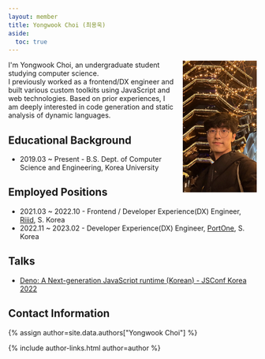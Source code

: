 ```yaml
---
layout: member
title: Yongwook Choi (최용욱)
aside:
  toc: true
---
```


<img src="/assets/images/members/yongwook.choi.jpg" style="float: right; position: relative; z-index: 1; margin-left: 1em" width="150em">

I'm Yongwook Choi, an undergraduate student studying computer science. \
I previously worked as a frontend/DX engineer and built various custom toolkits using JavaScript and web technologies.
Based on prior experiences, I am deeply interested in code generation and static analysis of dynamic languages.

## Educational Background

- 2019.03 ~ Present - B.S. Dept. of Computer Science and Engineering, Korea
  University

## Employed Positions

- 2021.03 ~ 2022.10 - Frontend / Developer Experience(DX) Engineer, [Riiid](https://riiid.co), S. Korea
- 2022.11 ~ 2023.02 - Developer Experience(DX) Engineer, [PortOne](https://portone.io), S. Korea

## Talks

- [Deno: A Next-generation JavaScript runtime (Korean) - JSConf Korea 2022](https://youtu.be/WtQlAzhE3gY)

## Contact Information
<!-- include author links -->
{% assign author=site.data.authors["Yongwook Choi"] %}
<div>{% include author-links.html author=author %}</div>